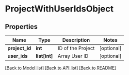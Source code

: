 # ProjectWithUserIdsObject

## Properties
Name | Type | Description | Notes
------------ | ------------- | ------------- | -------------
**project_id** | **int** | ID of the Project | [optional] 
**user_ids** | **list[int]** | Array User ID | [optional] 

[[Back to Model list]](../README.md#documentation-for-models) [[Back to API list]](../README.md#documentation-for-api-endpoints) [[Back to README]](../README.md)


